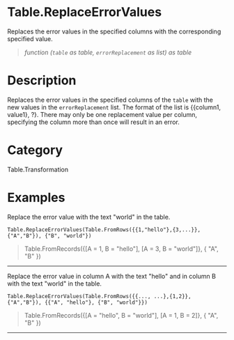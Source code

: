 # Table.ReplaceErrorValues
Replaces the error values in the specified columns with the corresponding specified value.
> _function (<code>table</code> as table, <code>errorReplacement</code> as list) as table_

# Description 
Replaces the error values in the specified columns of the <code>table</code> with the new values in the <code>errorReplacement</code> list. The format of the list is {{column1, value1}, ?}. There may only be one replacement value per column, specifying the column more than once will result in an error.
# Category 
Table.Transformation
# Examples 
Replace the error value with the text "world" in the table.
```
Table.ReplaceErrorValues(Table.FromRows({{1,"hello"},{3,...}}, {"A","B"}), {"B", "world"})
```
> Table.FromRecords({[A = 1, B = "hello"], 
    [A = 3, B = "world"]}, {
    "A",
    "B"
})
***
Replace the error value in column A with the text "hello" and in column B with the text "world" in the table.
```
Table.ReplaceErrorValues(Table.FromRows({{..., ...},{1,2}}, {"A","B"}), {{"A", "hello"}, {"B", "world"}})
```
> Table.FromRecords({[A = "hello", B = "world"], 
    [A = 1, B = 2]}, {
    "A",
    "B"
})
***
